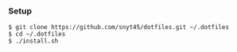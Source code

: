 ### Setup

```
$ git clone https://github.com/snyt45/dotfiles.git ~/.dotfiles
$ cd ~/.dotfiles
$ ./install.sh
```
